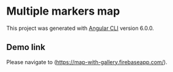 # Multiple markers map

This project was generated with [Angular CLI](https://github.com/angular/angular-cli) version 6.0.0.

## Demo link

Please navigate to (https://map-with-gallery.firebaseapp.com/).

